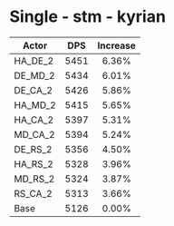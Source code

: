 # Single - stm - kyrian
| Actor | DPS | Increase |
|---|:---:|:---:|
|HA_DE_2|5451|6.36%|
|DE_MD_2|5434|6.01%|
|DE_CA_2|5426|5.86%|
|HA_MD_2|5415|5.65%|
|HA_CA_2|5397|5.31%|
|MD_CA_2|5394|5.24%|
|DE_RS_2|5356|4.50%|
|HA_RS_2|5328|3.96%|
|MD_RS_2|5324|3.87%|
|RS_CA_2|5313|3.66%|
|Base|5126|0.00%|
